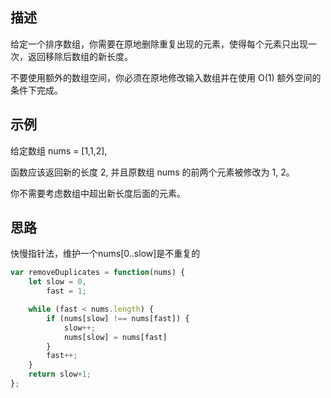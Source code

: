## 描述

给定一个排序数组，你需要在原地删除重复出现的元素，使得每个元素只出现一次，返回移除后数组的新长度。

不要使用额外的数组空间，你必须在原地修改输入数组并在使用 O(1) 额外空间的条件下完成。
## 示例
给定数组 nums = [1,1,2], 

函数应该返回新的长度 2, 并且原数组 nums 的前两个元素被修改为 1, 2。 

你不需要考虑数组中超出新长度后面的元素。


## 思路
快慢指针法，维护一个nums[0..slow]是不重复的

```javascript
var removeDuplicates = function(nums) {
    let slow = 0,
        fast = 1;

    while (fast < nums.length) {
        if (nums[slow] !== nums[fast]) {
            slow++;
            nums[slow] = nums[fast]
        }
        fast++;
    }
    return slow+1;
};
```